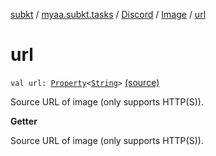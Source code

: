 [subkt](../../../index.md) / [myaa.subkt.tasks](../../index.md) / [Discord](../index.md) / [Image](index.md) / [url](./url.md)

# url

`val url: `[`Property`](https://docs.gradle.org/current/javadoc/org/gradle/api/provider/Property.html)`<`[`String`](https://kotlinlang.org/api/latest/jvm/stdlib/kotlin/-string/index.html)`>` [(source)](https://github.com/Myaamori/SubKt/blob/0.1.11/src/main/kotlin/myaa/subkt/tasks/discordtask.kt#L88)

Source URL of image (only supports HTTP(S)).

**Getter**

Source URL of image (only supports HTTP(S)).

